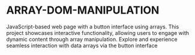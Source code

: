 # ARRAY-DOM-MANIPULATION
JavaScript-based web page with a button interface using arrays. This project showcases interactive functionality, allowing users to engage with dynamic content through array manipulation. Explore and experience seamless interaction with data arrays via the button interface
